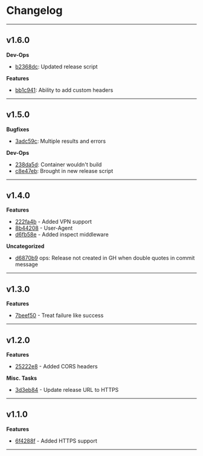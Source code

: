# Changelog
---

## v1.6.0

**Dev-Ops**
- [b2368dc](https://github.com/the0neWhoKnocks/scrapi/commit/b2368dc):  Updated release script

**Features**
- [bb1c941](https://github.com/the0neWhoKnocks/scrapi/commit/bb1c941):  Ability to add custom headers

---

## v1.5.0

**Bugfixes**
- [3adc59c](https://github.com/the0neWhoKnocks/scrapi/commit/3adc59c):  Multiple results and errors

**Dev-Ops**
- [238da5d](https://github.com/the0neWhoKnocks/scrapi/commit/238da5d):  Container wouldn't build
- [c8e47eb](https://github.com/the0neWhoKnocks/scrapi/commit/c8e47eb):  Brought in new release script

---

## v1.4.0

**Features**
- [222fa4b](https://github.com/the0neWhoKnocks/scrapi/commit/222fa4b) - Added VPN support
- [8b44208](https://github.com/the0neWhoKnocks/scrapi/commit/8b44208) - User-Agent
- [d6fb58e](https://github.com/the0neWhoKnocks/scrapi/commit/d6fb58e) - Added inspect middleware

**Uncategorized**
- [d6870b9](https://github.com/the0neWhoKnocks/scrapi/commit/d6870b9) ops: Release not created in GH when double quotes in commit message

---

## v1.3.0

**Features**
- [7beef50](https://github.com/the0neWhoKnocks/scrapi/commit/7beef50) - Treat failure like success

---

## v1.2.0

**Features**
- [25222e8](https://github.com/the0neWhoKnocks/scrapi/commit/25222e8) - Added CORS headers

**Misc. Tasks**
- [3d3eb84](https://github.com/the0neWhoKnocks/scrapi/commit/3d3eb84) - Update release URL to HTTPS

---

## v1.1.0

**Features**
- [6f4288f](https://github.com/the0neWhoKnocks/scrapi/commit/6f4288f) - Added HTTPS support

---
